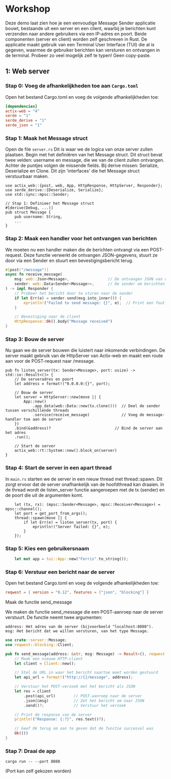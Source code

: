 # Workshop
Deze demo laat zien hoe je een eenvoudige Message Sender applicatie bouwt,
bestaande uit een server en een client,
waarbij je berichten kunt verzenden naar andere gebruikers via een IP-adres en poort.
Beide componenten (server en client) worden zelf geschreven in Rust.
De applicatie maakt gebruik van een Terminal User Interface (TUI)
die al is gegeven,
waarmee de gebruiker berichten kan versturen en ontvangen in de terminal.
Probeer zo veel mogelijk zelf te typen! Geen copy-paste.

## 1: Web server

### Stap 0: Voeg de afhankelijkheden toe aan `Cargo.toml`
Open het bestand Cargo.toml en voeg de volgende afhankelijkheden toe:
```toml
[dependencies]
actix-web = "4"
serde = "1"
serde_derive = "1"
serde_json = "1"

```

### Stap 1: Maak het Message struct
Open de file `server.rs`
Dit is waar we de logica van onze server zullen plaatsen.
Begin met het definiëren van het Message struct.
Dit struct bevat twee velden: username en message, die we van de client zullen ontvangen.
Achter de puntjes volgen de missende fields. Bij derive missen: Serialize, Deserialize en Clone.
Dit zijn 'interfaces' die het Message struct verstuurbaar maken.

```
use actix_web::{post, web, App, HttpResponse, HttpServer, Responder};
use serde_derive::{Deserialize, Serialize};
use std::sync::mpsc::Sender;

// Stap 1: Definieer het Message struct
#[derive(Debug, ...)]
pub struct Message {
    pub username: String,
    ...
}
```

### Stap 2: Maak een handler voor het ontvangen van berichten
We moeten nu een handler maken die de berichten ontvangt via een POST-request.
Deze functie verwerkt de ontvangen JSON-gegevens,
stuurt ze door via een Sender en stuurt een bevestigingsbericht terug.
```rs
#[post("/message")]
async fn receive_message(
    msg: web::Json<Message>,                 // De ontvangen JSON van de client
    sender: web::Data<Sender<Message>>,      // De sender om berichten door te sturen
) -> impl Responder {
    // Probeer het bericht door te sturen naar de sender
    if let Err(e) = sender.send(msg.into_inner()) {
        eprintln!("Failed to send message: {}", e);  // Print een fout als het versturen mislukt
    }

    // Bevestiging naar de client
    HttpResponse::Ok().body("Message received")
}
```

### Stap 3: Bouw de server
Nu gaan we de server bouwen die luistert naar inkomende verbindingen.
De server maakt gebruik van de HttpServer van Actix-web 
en maakt een route aan voor de POST-request naar /message.
```
pub fn listen_server(tx: Sender<Message>, port: usize) -> std::io::Result<()> {
    // De serveradres en poort
    let address = format!("0.0.0.0:{}", port);
    
    // Bouw de server
    let server = HttpServer::new(move || {
        App::new()
            .app_data(web::Data::new(tx.clone()))  // Deel de sender tussen verschillende threads
            .service(receive_message)              // Voeg de message-handler toe aan de server
    })
    .bind(&address)?                            // Bind de server aan het adres
    .run();
    
    // Start de server
    actix_web::rt::System::new().block_on(server)
}
```
### Stap 4: Start de server in een apart thread
In `main.rs` starten we de server in een nieuw thread met thread::spawn.
Dit zorgt ervoor dat de server onafhankelijk van de hoofdthread kan draaien.
In de thread wordt de listen_server functie aangeroepen 
met de tx (sender) en de poort die uit de argumenten komt.
```
    let (tx, rx): (mpsc::Sender<Message>, mpsc::Receiver<Message>) = mpsc::channel();
    let port = get_port_from_args();
    thread::spawn(move || {
        if let Err(e) = listen_server(tx, port) {
            eprintln!("Server failed: {}", e);
        }
    });
```

### Stap 5: Kies een gebruikersnaam
```rs
    let mut app = tui::App::new("Ferris".to_string());
```

### Stap 6: Verstuur een bericht naar de server
Open het bestand Cargo.toml en voeg de volgende afhankelijkheden toe:
```toml
reqwest = { version = "0.12", features = ["json", "blocking"] }
```
Maak de functie send_message

We maken de functie send_message die een POST-aanroep naar de server verstuurt.
De functie neemt twee argumenten:
```
address: Het adres van de server (bijvoorbeeld "localhost:8080").
msg: Het bericht dat we willen versturen, van het type Message.
```

```rs
use crate::server::Message;
use reqwest::blocking::Client;

pub fn send_message(address: &str, msg: Message) -> Result<(), reqwest::Error> {
    // Maak een nieuwe HTTP-client
    let client = Client::new();

    // Stel de URL in waar het bericht naartoe moet worden gestuurd
    let api_url = format!("http://{}/message", address);

    // Verstuur het POST-verzoek met het bericht als JSON
    let res = client
        .post(api_url)        // POST-aanroep naar de server
        .json(&msg)           // Zet het bericht om naar JSON
        .send()?;             // Verstuur het verzoek

    // Print de response van de server
    println!("Response: {:?}", res.text()?);

    // Geef Ok terug om aan te geven dat de functie succesvol was
    Ok(())
}
```

### Stap 7: Draai de app
```
cargo run -- --port 8080
```
(Port kan zelf gekozen worden)
